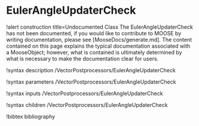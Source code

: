<!-- MOOSE Documentation Stub: Remove this when content is added. -->

# EulerAngleUpdaterCheck

!alert construction title=Undocumented Class
The EulerAngleUpdaterCheck has not been documented, if you would like to contribute to MOOSE by
writing documentation, please see [MooseDocs/generate.md]. The content contained on this page explains
the typical documentation associated with a MooseObject; however, what is contained is ultimately
determined by what is necessary to make the documentation clear for users.

!syntax description /VectorPostprocessors/EulerAngleUpdaterCheck

!syntax parameters /VectorPostprocessors/EulerAngleUpdaterCheck

!syntax inputs /VectorPostprocessors/EulerAngleUpdaterCheck

!syntax children /VectorPostprocessors/EulerAngleUpdaterCheck

!bibtex bibliography
